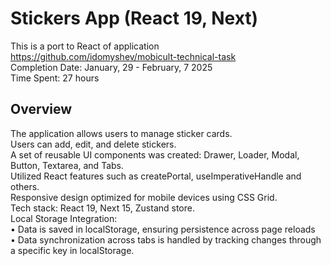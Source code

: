 # Stickers App (React 19, Next)

This is a port to React of application https://github.com/idomyshev/mobicult-technical-task  
Completion Date: January, 29 - February, 7 2025  
Time Spent: 27 hours  

## Overview
The application allows users to manage sticker cards.  
Users can add, edit, and delete stickers.  
A set of reusable UI components was created: Drawer, Loader, Modal, Button, Textarea, and Tabs.  
Utilized React features such as createPortal, useImperativeHandle and others.  
Responsive design optimized for mobile devices using CSS Grid.  
Tech stack: React 19, Next 15, Zustand store.  
Local Storage Integration:  
• Data is saved in localStorage, ensuring persistence across page reloads  
• Data synchronization across tabs is handled by tracking changes through a specific key in localStorage.

